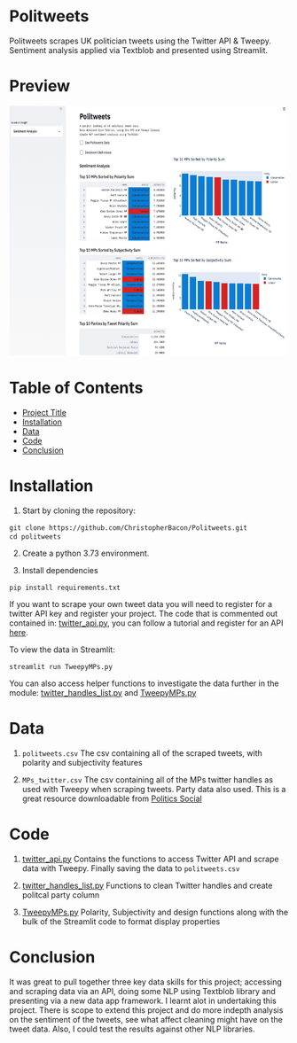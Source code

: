 # Politweets
Politweets scrapes UK politician tweets using the Twitter API &amp; Tweepy. Sentiment analysis applied via Textblob and presented using Streamlit.

# Preview

<img src="politweets_screen.png" width="500" height="450">

# Table of Contents

- [Project Title](#Politweets)
- [Installation](#Installation)
- [Data](#Data)
- [Code](#Code)
- [Conclusion](#Conclusion)

# Installation

1. Start by cloning the repository:
```
git clone https://github.com/ChristopherBacon/Politweets.git
cd politweets
```
2. Create a python 3.73 environment.

3. Install dependencies

```
pip install requirements.txt
```
If you want to scrape your own tweet data you will need to register for a twitter API key and register your project. The code that is commented out contained in: [twitter_api.py](twitter_api.py), you can follow a tutorial and register for an API [here](https://developer.twitter.com/en/docs/twitter-api/tutorials).

To view the data in Streamlit:
```
streamlit run TweepyMPs.py
```
You can also access helper functions to investigate the data further in the module: [twitter_handles_list.py](twitter_handles_list.py) and [TweepyMPs.py](TweepyMPs.py)

# Data

1. ```politweets.csv``` The csv containing all of the scraped tweets, with polarity and subjectivity features

2. ```MPs_twitter.csv``` The csv containing all of the MPs twitter handles as used with Tweepy when scraping tweets. Party data also used. This is a great resource downloadable from [Politics Social](https://www.politics-social.com)

# Code

1. [twitter_api.py](twitter_api.py) Contains the functions to access Twitter API and scrape data with Tweepy. Finally saving the data to ```politweets.csv```

2. [twitter_handles_list.py](twitter_handles_list.py) Functions to clean Twitter handles and create politcal party column

3. [TweepyMPs.py](TweepyMPs.py) Polarity, Subjectivity and design functions along with the bulk of the Streamlit code to format display properties

# Conclusion

It was great to pull together three key data skills for this project; accessing and scraping data via an API, doing some NLP using Textblob library and presenting via a new data app framework. I learnt alot in undertaking this project. There is scope to extend this project and do more indepth analysis on the sentiment of the tweets, see what affect cleaning might have on the tweet data. Also, I could test the results against other NLP libraries.







